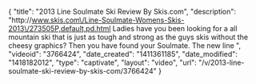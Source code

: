 {
    "title": "2013 Line Soulmate Ski Review By Skis.com",
    "description": "http:\/\/www.skis.com\/Line-Soulmate-Womens-Skis-2013\/273505P,default,pd.html  Ladies have you been looking for a all mountain ski that is just as tough and strong as the guys skis without the cheesy graphics? Then you have found your Soulmate. The new line ",
    "videoid": "3766424",
    "date_created": "1411361185",
    "date_modified": "1418182012",
    "type": "captivate",
    "layout": "video",
    "url": "\/v\/2013-line-soulmate-ski-review-by-skis-com\/3766424"
}